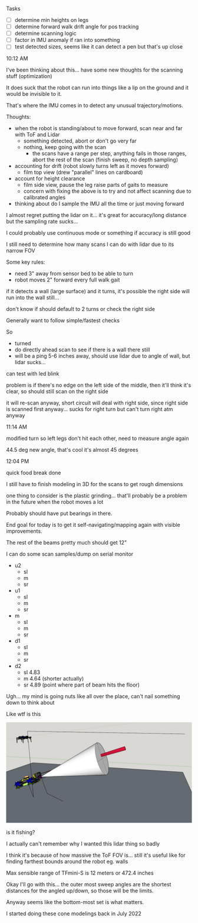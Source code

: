 Tasks
- [ ] determine min heights on legs
- [ ] determine forward walk drift angle for pos tracking
- [ ] determine scanning logic
- [ ] factor in IMU anomaly if ran into something
- [ ] test detected sizes, seems like it can detect a pen but that's up close

10:12 AM

I've been thinking about this... have some new thoughts for the scanning stuff (optimization)

It does suck that the robot can run into things like a lip on the ground and it would be invisible to it.

That's where the IMU comes in to detect any unusual trajectory/motions.

Thoughts:
- when the robot is standing/about to move forward, scan near and far with ToF and Lidar
  - something detected, abort or don't go very far
  - nothing, keep going with the scan
    - the scans have a range per step, anything fails in those ranges, abort the rest of the scan (finish sweep, no depth sampling)
- accounting for drift (robot slowly turns left as it moves forward)
  - film top view (drew "parallel" lines on cardboard)
- account for height clearance
  - film side view, pause the leg raise parts of gaits to measure
  - concern with fixing the above is to try and not affect scanning due to calibrated angles
- thinking about do I sample the IMU all the time or just moving forward

I almost regret putting the lidar on it... it's great for accuracy/long distance but the sampling rate sucks...

I could probably use continuous mode or something if accuracy is still good

I still need to determine how many scans I can do with lidar due to its narrow FOV

Some key rules:
- need 3" away from sensor bed to be able to turn
- robot moves 2" forward every full walk gait

if it detects a wall (large surface) and it turns, it's possible the right side will run into the wall still...

don't know if should default to 2 turns or check the right side

Generally want to follow simple/fastest checks

So

- turned
- do directly ahead scan to see if there is a wall there still
- will be a ping 5-6 inches away, should use lidar due to angle of wall, but lidar sucks...

can test with led blink

problem is if there's no edge on the left side of the middle, then it'll think it's clear, so should still scan on the right side

it will re-scan anyway, short circuit will deal with right side, since right side is scanned first anyway... sucks for right turn but can't turn right atm anyway

11:14 AM

modified turn so left legs don't hit each other, need to measure angle again

44.5 deg new angle, that's cool it's almost 45 degrees

12:04 PM

quick food break done

I still have to finish modeling in 3D for the scans to get rough dimensions

one thing to consider is the plastic grinding... that'll probably be a problem in the future when the robot moves a lot

Probably should have put bearings in there.

End goal for today is to get it self-navigating/mapping again with visible improvements.

The rest of the beams pretty much should get 12"

I can do some scan samples/dump on serial monitor

- u2
  - sl
  - m
  - sr
- u1
  - sl
  - m
  - sr
- m
  - sl
  - m
  - sr
- d1
  - sl
  - m
  - sr
- d2
  - sl 4.83
  - m  4.64 (shorter actually)
  - sr 4.89 (point where part of beam hits the floor)

Ugh... my mind is going nuts like all over the place, can't nail something down to think about

Like wtf is this

<img src="../../media/10-22-2022--what.JPG" width="800"/>

is it fishing?

I actually can't remember why I wanted this lidar thing so badly

I think it's because of how massive the ToF FOV is... still it's useful like for finding farthest bounds around the robot eg. walls

Max sensible range of TFmini-S is 12 meters or 472.4 inches

Okay I'll go with this... the outer most sweep angles are the shortest distances for the angled up/down, so those will be the limits.

Anyway seems like the bottom-most set is what matters.

I started doing these cone modelings back in July 2022
